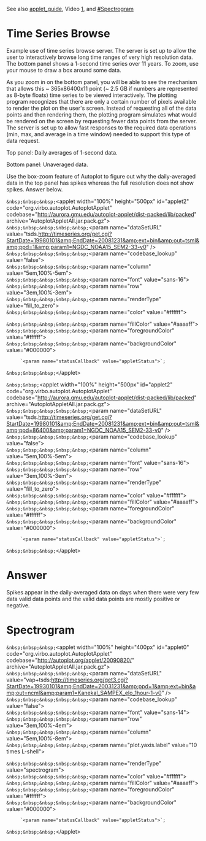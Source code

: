 See also [applet\_guide](applet_guide.md "wikilink"), Video
[1](http://aurora.gmu.edu/autoplot-applet/dist-packed/OnePanelApplet-bgloadAll-movie.html),
and [\#Spectrogram](#spectrogram "wikilink")

# Time Series Browse

Example use of time series browse server. The server is set up to allow
the user to interactively browse long time ranges of very high
resolution data. The bottom panel shows a 1-second time series over 11
years. To zoom, use your mouse to draw a box around some data.

As you zoom in on the bottom panel, you will be able to see the
mechanism that allows this \~ 365x86400x11 point (\~ 2.5 GB if numbers
are represented as 8-byte floats) time series to be viewed
interactively. The plotting program recognizes that there are only a
certain number of pixels available to render the plot on the user's
screen. Instead of requesting all of the data points and then rendering
them, the plotting program simulates what would be rendered on the
screen by requesting fewer data points from the server. The server is
set up to allow fast responses to the required data operations (min,
max, and average in a time window) needed to support this type of data
request.

Top panel: Daily averages of 1-second data.

Bottom panel: Unaveraged data.

Use the box-zoom feature of Autoplot to figure out why the
daily-averaged data in the top panel has spikes whereas the full
resolution does not show spikes. Answer below.



<html>

`&nbsp;&nbsp;&nbsp;`&lt;applet  width=&quot;100%&quot; height=&quot;500px&quot; id=&quot;applet2&quot; 
             code="org.virbo.autoplot.AutoplotApplet"
             codebase="http://aurora.gmu.edu/autoplot-applet/dist-packed/lib/packed"
         archive="AutoplotAppletAll.jar.pack.gz">  
`&nbsp;&nbsp;&nbsp;&nbsp;&nbsp;`&lt;param name=&quot;dataSetURL&quot; value=&quot;tsds.http://timeseries.org/get.cgi?StartDate=19980101&amp;EndDate=20081231&amp;ext=bin&amp;out=tsml&amp;ppd=1&amp;param1=NGDC_NOAA15_SEM2-33-v0&quot; /&gt;  
`&nbsp;&nbsp;&nbsp;&nbsp;&nbsp;`&lt;param name=&quot;codebase_lookup&quot; value=&quot;false&quot;&gt;  
`&nbsp;&nbsp;&nbsp;&nbsp;&nbsp;`&lt;param name=&quot;column&quot; value=&quot;5em,100%-5em&quot;&gt;  
`&nbsp;&nbsp;&nbsp;&nbsp;&nbsp;`&lt;param name=&quot;font&quot; value=&quot;sans-16&quot;&gt;  
`&nbsp;&nbsp;&nbsp;&nbsp;&nbsp;`&lt;param name=&quot;row&quot; value=&quot;3em,100%-3em&quot;&gt;  
`&nbsp;&nbsp;&nbsp;&nbsp;&nbsp;`&lt;param name=&quot;renderType&quot; value=&quot;fill_to_zero&quot;&gt;  
`&nbsp;&nbsp;&nbsp;&nbsp;&nbsp;`&lt;param name=&quot;color&quot; value=&quot;#ffffff&quot;&gt;

<param name="plot.title" value="Same as bottom panel but daily averaged">

`&nbsp;&nbsp;&nbsp;&nbsp;&nbsp;`&lt;param name=&quot;fillColor&quot; value=&quot;#aaaaff&quot;&gt;  
`&nbsp;&nbsp;&nbsp;&nbsp;&nbsp;`&lt;param name=&quot;foregroundColor&quot; value=&quot;#ffffff&quot;&gt;  
`&nbsp;&nbsp;&nbsp;&nbsp;&nbsp;`&lt;param name=&quot;backgroundColor&quot; value=&quot;#000000&quot;&gt;  
```
     `<param name="statusCallback" value="appletStatus">`;
```
`&nbsp;&nbsp;&nbsp;`&lt;/applet&gt;

`&nbsp;&nbsp;`&lt;applet  width=&quot;100%&quot; height=&quot;500px&quot; id=&quot;applet2&quot; 
             code="org.virbo.autoplot.AutoplotApplet"
             codebase="http://aurora.gmu.edu/autoplot-applet/dist-packed/lib/packed"
         archive="AutoplotAppletAll.jar.pack.gz">  
`&nbsp;&nbsp;&nbsp;&nbsp;&nbsp;`&lt;param name=&quot;dataSetURL&quot; value=&quot;tsds.http://timeseries.org/get.cgi?StartDate=19980101&amp;EndDate=20081231&amp;ext=bin&amp;out=tsml&amp;ppd=86400&amp;param1=NGDC_NOAA15_SEM2-33-v0&quot; /&gt;  
`&nbsp;&nbsp;&nbsp;&nbsp;&nbsp;`&lt;param name=&quot;codebase_lookup&quot; value=&quot;false&quot;&gt;  
`&nbsp;&nbsp;&nbsp;&nbsp;&nbsp;`&lt;param name=&quot;column&quot; value=&quot;5em,100%-5em&quot;&gt;  
`&nbsp;&nbsp;&nbsp;&nbsp;&nbsp;`&lt;param name=&quot;font&quot; value=&quot;sans-16&quot;&gt;  
`&nbsp;&nbsp;&nbsp;&nbsp;&nbsp;`&lt;param name=&quot;row&quot; value=&quot;3em,100%-3em&quot;&gt;  
`&nbsp;&nbsp;&nbsp;&nbsp;&nbsp;`&lt;param name=&quot;renderType&quot; value=&quot;fill_to_zero&quot;&gt;  
`&nbsp;&nbsp;&nbsp;&nbsp;&nbsp;`&lt;param name=&quot;color&quot; value=&quot;#ffffff&quot;&gt;  
`&nbsp;&nbsp;&nbsp;&nbsp;&nbsp;`&lt;param name=&quot;fillColor&quot; value=&quot;#aaaaff&quot;&gt;  
`&nbsp;&nbsp;&nbsp;&nbsp;&nbsp;`&lt;param name=&quot;foregroundColor&quot; value=&quot;#ffffff&quot;&gt;  
`&nbsp;&nbsp;&nbsp;&nbsp;&nbsp;`&lt;param name=&quot;backgroundColor&quot; value=&quot;#000000&quot;&gt;  
```
     `<param name="statusCallback" value="appletStatus">`;
```
`&nbsp;&nbsp;&nbsp;`&lt;/applet&gt;

</body>

</html>



# Answer

Spikes appear in the daily-averaged data on days when there were very
few data valid data points and the valid data points are mostly positive
or negative.

# Spectrogram



<html>

<head>

</head>

<body>

`&nbsp;&nbsp;&nbsp;`&lt;applet  width=&quot;100%&quot; height=&quot;400px&quot; id=&quot;applet0&quot; 
             code="org.virbo.autoplot.AutoplotApplet"
             codebase="http://autoplot.org/applet/20090820/"
         archive="AutoplotAppletAll.jar.pack.gz">  
`&nbsp;&nbsp;&nbsp;&nbsp;&nbsp;`&lt;param name=&quot;dataSetURL&quot; value=&quot;vap+tsds:http://timeseries.org/get3.cgi?StartDate=19930101&amp;EndDate=20031231&amp;ppd=1&amp;ext=bin&amp;out=ncml&amp;param1=Kanekal_SAMPEX_elo_1hour-1-v0&quot; /&gt;  
`&nbsp;&nbsp;&nbsp;&nbsp;&nbsp;`&lt;param name=&quot;codebase_lookup&quot; value=&quot;false&quot;&gt;  
`&nbsp;&nbsp;&nbsp;&nbsp;&nbsp;`&lt;param name=&quot;font&quot; value=&quot;sans-14&quot;&gt;  
`&nbsp;&nbsp;&nbsp;&nbsp;&nbsp;`&lt;param name=&quot;row&quot; value=&quot;3em,100%-4em&quot;&gt;  
`&nbsp;&nbsp;&nbsp;&nbsp;&nbsp;`&lt;param name=&quot;column&quot; value=&quot;5em,100%-8em&quot;&gt;  
`&nbsp;&nbsp;&nbsp;&nbsp;&nbsp;`&lt;param name=&quot;plot.yaxis.label&quot; value=&quot;10 times L-shell&quot;&gt;

<param name="plot.title" value="SAMPEX ELO Flux (2-6 MeV electrons)">
<param name="plot.zaxis.label" value="#/str-s-cm^2-MeV">

`&nbsp;&nbsp;&nbsp;&nbsp;&nbsp;`&lt;param name=&quot;renderType&quot; value=&quot;spectrogram&quot;&gt;  
`&nbsp;&nbsp;&nbsp;&nbsp;&nbsp;`&lt;param name=&quot;color&quot; value=&quot;#ffffff&quot;&gt;  
`&nbsp;&nbsp;&nbsp;&nbsp;&nbsp;`&lt;param name=&quot;fillColor&quot; value=&quot;#aaaaff&quot;&gt;  
`&nbsp;&nbsp;&nbsp;&nbsp;&nbsp;`&lt;param name=&quot;foregroundColor&quot; value=&quot;#ffffff&quot;&gt;  
`&nbsp;&nbsp;&nbsp;&nbsp;&nbsp;`&lt;param name=&quot;backgroundColor&quot; value=&quot;#000000&quot;&gt;  
```
     `<param name="statusCallback" value="appletStatus">`;
```
`&nbsp;&nbsp;&nbsp;`&lt;/applet&gt;

</html>



